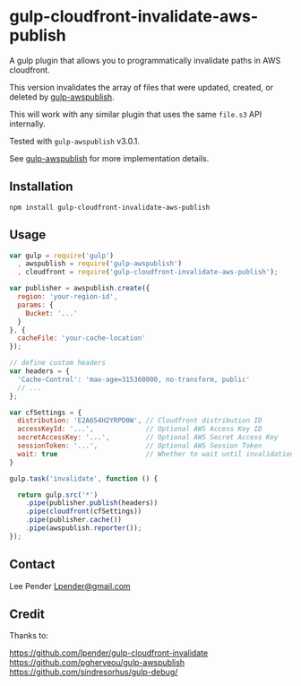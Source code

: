 # gulp-cloudfront-invalidate-aws-publish
A gulp plugin that allows you to programmatically invalidate paths in AWS cloudfront.

This version invalidates the array of files that were updated, created, or deleted by
[gulp-awspublish](https://github.com/pgherveou/gulp-awspublish/).

This will work with any similar plugin that uses the same `file.s3` API internally.

Tested with `gulp-awspublish` v3.0.1.

See [gulp-awspublish](https://github.com/pgherveou/gulp-awspublish/) for more
implementation details.

## Installation
```
npm install gulp-cloudfront-invalidate-aws-publish
```

## Usage

```js
var gulp = require('gulp')
  , awspublish = require('gulp-awspublish')
  , cloudfront = require('gulp-cloudfront-invalidate-aws-publish');

var publisher = awspublish.create({
  region: 'your-region-id',
  params: {
    Bucket: '...'
  }
}, {
  cacheFile: 'your-cache-location'
});

// define custom headers
var headers = {
  'Cache-Control': 'max-age=315360000, no-transform, public'
  // ...
};

var cfSettings = {
  distribution: 'E2A654H2YRPD0W', // Cloudfront distribution ID
  accessKeyId: '...',             // Optional AWS Access Key ID
  secretAccessKey: '...',         // Optional AWS Secret Access Key
  sessionToken: '...',            // Optional AWS Session Token
  wait: true                      // Whether to wait until invalidation is completed (default: false)
}

gulp.task('invalidate', function () {

  return gulp.src('*')
    .pipe(publisher.publish(headers))
    .pipe(cloudfront(cfSettings))
    .pipe(publisher.cache())
    .pipe(awspublish.reporter());
});
```

## Contact
Lee Pender <Lpender@gmail.com>

## Credit

Thanks to:

https://github.com/lpender/gulp-cloudfront-invalidate
https://github.com/pgherveou/gulp-awspublish
https://github.com/sindresorhus/gulp-debug/

